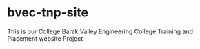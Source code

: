 # bvec-tnp-site
 This is our College Barak Valley Engineering College Training and Placement website Project
